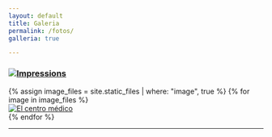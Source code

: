 ```yaml
---
layout: default
title: Galeria
permalink: /fotos/
galleria: true

---
```


<main id="page-main" role="main">
	<div id="layout" class="listed">
    	<h3 class="anm-moveFromLeftFade delay-2000"><img src="{{ site.baseurl }}/hipertextos/svg/printer.svg" class="img-icon"><u>Impressions</u></h3>
		<section class="anm-fadeIn delay-2000">					
	{% assign image_files = site.static_files | where: "image", true %}
	{% for image in image_files %}
	<article>
    	<a href="{{ site.baseurl }}/assets/bio/{{ image.name }}" data-lightbox="roadtrip"><img class="imagens" src="{{ site.baseurl }}/assets/bio	/{{ image.name }}" alt="El centro médico"></a>
	</article>
	{% endfor %}
		</section>
	<hr>
	</div><!-- /#Layout -->
</main>
